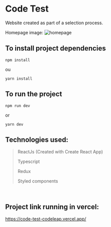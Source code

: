 # Code Test

Website created as part of a selection process.

Homepage image:
![homepage](https://user-images.githubusercontent.com/63618987/162581041-4c53a736-b564-455b-ba20-72ca05269c31.PNG)


## To install project dependencies

```
npm install
```
ou

```
yarn install 
```

## To run the project

```
npm run dev
```
or
```
yarn dev
```

## Technologies used:
> ReactJs (Created with Create React App)
> 
> Typescript
> 
> Redux
> 
> Styled components


<br/>

## Project link running in vercel:

https://code-test-codeleap.vercel.app/
